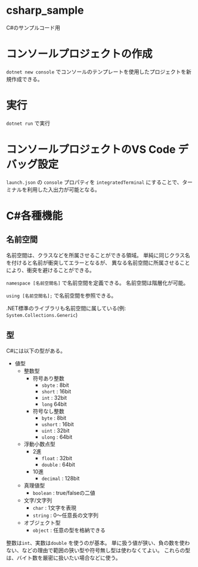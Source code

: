 # csharp_sample
C#のサンプルコード用

# コンソールプロジェクトの作成

`dotnet new console` でコンソールのテンプレートを使用したプロジェクトを新規作成できる。

# 実行

`dotnet run` で実行

# コンソールプロジェクトのVS Code デバッグ設定

`launch.json` の `console` プロパティを `integratedTerminal` にすることで、ターミナルを利用した入出力が可能となる。

# C#各種機能


## 名前空間

名前空間は、クラスなどを所属させることができる領域。
単純に同じクラス名を付けると名前が衝突してエラーとなるが、
異なる名前空間に所属させることにより、衝突を避けることができる。

`namespace [名前空間名]` で名前空間を定義できる。
名前空間は階層化が可能。

`using [名前空間名];` で名前空間を参照できる。 

.NET標準のライブラリも名前空間に属している(例: `System.Collections.Generic`)

## 型

C#には以下の型がある。

- 値型
  - 整数型
    - 符号あり整数
      - `sbyte` : 8bit
      - `short` : 16bit
      - `int` : 32bit
      - `long` 64bit
    - 符号なし整数
      - `byte` : 8bit
      - `ushort` : 16bit
      - `uint` : 32bit
      - `ulong` : 64bit
  - 浮動小数点型
    - 2進
      - `float` : 32bit
      - `double` : 64bit
    - 10進
      - `decimal` : 128bit
  - 真理値型
    - `boolean` : true/falseの二値
  - 文字/文字列
    - `char` : 1文字を表現
    - `string` : 0～任意長の文字列
  - オブジェクト型
    - `object` : 任意の型を格納できる

整数は`int`、実数は`double` を使うのが基本。
単に扱う値が狭い、負の数を使わない、などの理由で範囲の狭い型や符号無し型は使わなくてよい。
これらの型は、バイト数を厳密に扱いたい場合などに使う。

